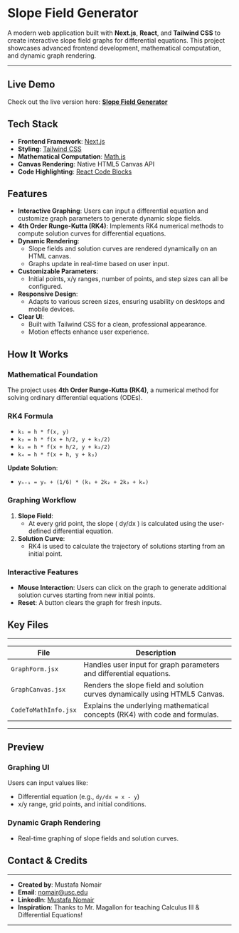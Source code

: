 # **Slope Field Generator**

A modern web application built with **Next.js**, **React**, and **Tailwind CSS** to create interactive slope field graphs for differential equations. This project showcases advanced frontend development, mathematical computation, and dynamic graph rendering.

---

## **Live Demo**
Check out the live version here: **[Slope Field Generator](https://slope-field-generator.vercel.app/)**

## **Tech Stack**

- **Frontend Framework**: [Next.js](https://nextjs.org/)  
- **Styling**: [Tailwind CSS](https://tailwindcss.com/)  
- **Mathematical Computation**: [Math.js](https://mathjs.org/)  
- **Canvas Rendering**: Native HTML5 Canvas API  
- **Code Highlighting**: [React Code Blocks](https://github.com/rajinwonderland/react-code-blocks)

## **Features**

- **Interactive Graphing**: Users can input a differential equation and customize graph parameters to generate dynamic slope fields.
- **4th Order Runge-Kutta (RK4)**: Implements RK4 numerical methods to compute solution curves for differential equations.
- **Dynamic Rendering**: 
  - Slope fields and solution curves are rendered dynamically on an HTML canvas.
  - Graphs update in real-time based on user input.
- **Customizable Parameters**:
  - Initial points, x/y ranges, number of points, and step sizes can all be configured.
- **Responsive Design**:
  - Adapts to various screen sizes, ensuring usability on desktops and mobile devices.
- **Clear UI**:
  - Built with Tailwind CSS for a clean, professional appearance.
  - Motion effects enhance user experience.


## **How It Works**

### **Mathematical Foundation**
The project uses **4th Order Runge-Kutta (RK4)**, a numerical method for solving ordinary differential equations (ODEs).  

### **RK4 Formula**

- `k₁ = h * f(x, y)`
- `k₂ = h * f(x + h/2, y + k₁/2)`
- `k₃ = h * f(x + h/2, y + k₂/2)`
- `k₄ = h * f(x + h, y + k₃)`

**Update Solution**:
- `yₙ₊₁ = yₙ + (1/6) * (k₁ + 2k₂ + 2k₃ + k₄)`

### **Graphing Workflow**
1. **Slope Field**: 
   - At every grid point, the slope \( dy/dx \) is calculated using the user-defined differential equation.
2. **Solution Curve**: 
   - RK4 is used to calculate the trajectory of solutions starting from an initial point.

### **Interactive Features**
- **Mouse Interaction**: Users can click on the graph to generate additional solution curves starting from new initial points.
- **Reset**: A button clears the graph for fresh inputs.



## **Key Files**

---

| **File**                   | **Description**                                                                 |
|----------------------------|---------------------------------------------------------------------------------|
| `GraphForm.jsx`            | Handles user input for graph parameters and differential equations.            |
| `GraphCanvas.jsx`          | Renders the slope field and solution curves dynamically using HTML5 Canvas.    |
| `CodeToMathInfo.jsx`       | Explains the underlying mathematical concepts (RK4) with code and formulas.    |

---

## **Preview**

### **Graphing UI**
Users can input values like:
- Differential equation (e.g., `dy/dx = x - y`)
- x/y range, grid points, and initial conditions.

### **Dynamic Graph Rendering**
- Real-time graphing of slope fields and solution curves.


## **Contact & Credits**

---

- **Created by**: Mustafa Nomair  
- **Email**: [nomair@usc.edu](mailto:nomair@usc.edu)  
- **LinkedIn**: [Mustafa Nomair](https://www.linkedin.com/in/mustafa-nomair/)  
- **Inspiration**: Thanks to Mr. Magallon for teaching Calculus III & Differential Equations!

---
